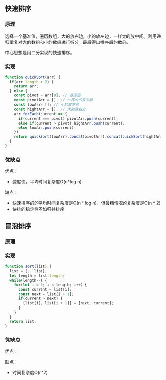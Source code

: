 ## 快速排序

### 原理

选择一个基准值，遍历数组，大的放右边，小的放左边，一样大的放中间。利用递归重复对大的数组和小的数组进行拆分，最后得出排序后的数组。

中心思想是用二分实现的快速排序。

### 实现

```javascript
function quickSort(arr) {
  if(arr.length < 2) {
    return arr;
  } else {
    const pivot = arr[0]; // 基准值
    const pivotArr = []; // 一样大的放中间
    const lowArr= []; // 小的放左边
    const hightArr = []; // 大的放右边
    arr.forEach(current => {
      if(current === pivot) pivotArr.push(current);
      else if(current > pivot) hightArr.push(current);
      else lowArr.push(current);
    })
    return quickSort(lowArr).concat(pivotArr).concat(quickSort(hightArr));
  }
}
```

### 优缺点

优点：

- 速度快，平均时间复杂度O(n*log n)

缺点：

- 快速排序的的平均时间复杂度是O(n * log n)，但最糟情况的复杂度是O(n ^ 2)
- 快排的稳定性不如归并排序



## 冒泡排序

### 原理



### 实现

```javascript
function sort(list) {
  list = [...list];
  let length = list.length;
  while(length--) {
    for(let i = 0; i < length; i++) {
      const current = list[i];
      const next = list[i + 1];
      if(current > next) {
        [list[i], list[i + 1]] = [next, current];
      }
    }
  }
  return list;
}
```



### 优缺点

优点：

缺点：

- 时间复杂度O(n^2)
